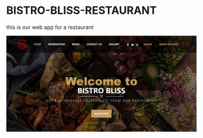 # BISTRO-BLISS-RESTAURANT
this is our web app for a restaurant 

![Alt text](readme/screenshot.JPG)
